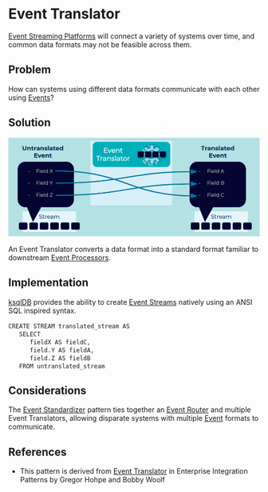 # Event Translator
[Event Streaming Platforms](../event-stream/event-streaming-platform.md) will connect a variety of systems over time, and common data formats may not be feasible across them.

## Problem
How can systems using different data formats communicate with each other using [Events](../event/event.md)?

## Solution
![event-translator](../img/event-translator.png)

An Event Translator converts a data format into a standard format familiar to downstream [Event Processors](../event-processing/event-processor.md).

## Implementation
[ksqlDB](https://ksqldb.io) provides the ability to create [Event Streams](../event-stream/event-stream.md) natively using an ANSI SQL inspired syntax.

```
CREATE STREAM translated_stream AS
   SELECT
      fieldX AS fieldC,
      field.Y AS fieldA,
      field.Z AS fieldB
   FROM untranslated_stream
```

## Considerations
The [Event Standardizer](../event-processing/event-standardizer.md) pattern ties together an [Event Router](../event-processing/event-router.md) and multiple Event Translators, allowing disparate systems with multiple [Event](../event/event.md) formats to communicate.

## References
* This pattern is derived from [Event Translator](https://www.enterpriseintegrationpatterns.com/patterns/messaging/MessageTranslator.html) in Enterprise Integration Patterns by Gregor Hohpe and Bobby Woolf
